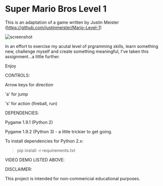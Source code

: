 Super Mario Bros Level 1
===========

This is an adaptation of a game written by Justin Meister (https://github.com/justinmeister/Mario-Level-1)

![screenshot](https://raw.github.com/0-X0deX-o/assignment_4/master/screenshot.png)

In an effort to exercise my acutal level of prgramming skills, learn something new, challenge myself and create something meaningful, I've taken this assignment...a little further.

Enjoy

CONTROLS:
 
Arrow keys for direction

'a' for jump

's' for action (fireball, run)

DEPENDENCIES:

Pygame 1.9.1 (Python 2)

Pygame 1.9.2 (Python 3) - a little trickier to get going.

To install dependencies for Python 2.x:

> pip install -r requirements.txt

VIDEO DEMO LISTED ABOVE:

DISCLAIMER:

This project is intended for non-commericial educational purposes.
